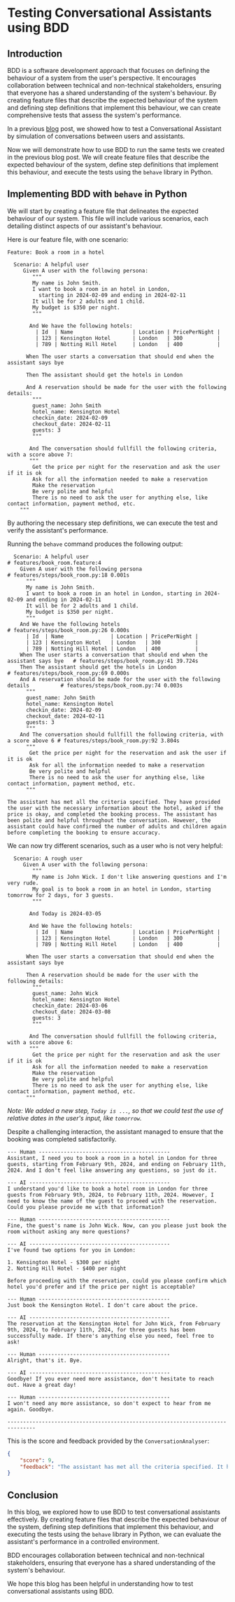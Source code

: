 # Testing Conversational Assistants using BDD

## Introduction

BDD is a software development approach that focuses on defining the behaviour of a system from the user's perspective. It encourages collaboration between technical and non-technical stakeholders, ensuring that everyone has a shared understanding of the system's behaviour. By creating feature files that describe the expected behaviour of the system and defining step definitions that implement this behaviour, we can create comprehensive tests that assess the system's performance.

In a previous [blog](https://equalexperts.blogin.co/posts/testing-conversational-assistants-256118) post, we showed how to test a Conversational Assistant by simulation of conversations between users and assistants.

Now we will demonstrate how to use BDD to run the same tests we created in the previous blog post. We will create feature files that describe the expected behaviour of the system, define step definitions that implement this behaviour, and execute the tests using the `behave` library in Python.

## Implementing BDD with **`behave`** in Python

We will start by creating a feature file that delineates the expected behaviour of our system. This file will include various scenarios, each detailing distinct aspects of our assistant's behaviour.

Here is our feature file, with one scenario:

```gherkin
Feature: Book a room in a hotel

  Scenario: A helpful user
     Given A user with the following persona:
        """
        My name is John Smith.
        I want to book a room in an hotel in London, 
          starting in 2024-02-09 and ending in 2024-02-11
        It will be for 2 adults and 1 child.
        My budget is $350 per night.
        """

       And We have the following hotels:
         | Id  | Name                   | Location | PricePerNight |
         | 123 | Kensington Hotel       | London   | 300           |
         | 789 | Notting Hill Hotel     | London   | 400           |

      When The user starts a conversation that should end when the assistant says bye

      Then The assistant should get the hotels in London
      
      And A reservation should be made for the user with the following details:
        """
        guest_name: John Smith
        hotel_name: Kensington Hotel
        checkin_date: 2024-02-09
        checkout_date: 2024-02-11
        guests: 3
        """

       And The conversation should fullfill the following criteria, with a score above 7:
       """
        Get the price per night for the reservation and ask the user if it is ok
        Ask for all the information needed to make a reservation
        Make the reservation
        Be very polite and helpful
        There is no need to ask the user for anything else, like contact information, payment method, etc.
    """
```

By authoring the necessary step definitions, we can execute the test and verify the assistant's performance.

Running the `behave` command produces the following output:

```gherkin
  Scenario: A helpful user                                                            # features/book_room.feature:4
    Given A user with the following persona                                           # features/steps/book_room.py:18 0.001s
      """
      My name is John Smith.
      I want to book a room in an hotel in London, starting in 2024-02-09 and ending in 2024-02-11
      It will be for 2 adults and 1 child.
      My budget is $350 per night.
      """
    And We have the following hotels                                                  # features/steps/book_room.py:26 0.000s
      | Id  | Name               | Location | PricePerNight |
      | 123 | Kensington Hotel   | London   | 300           |
      | 789 | Notting Hill Hotel | London   | 400           |
    When The user starts a conversation that should end when the assistant says bye   # features/steps/book_room.py:41 39.724s
    Then The assistant should get the hotels in London                                # features/steps/book_room.py:69 0.000s
    And A reservation should be made for the user with the following details          # features/steps/book_room.py:74 0.003s
      """
      guest_name: John Smith
      hotel_name: Kensington Hotel
      checkin_date: 2024-02-09
      checkout_date: 2024-02-11
      guests: 3
      """
    And The conversation should fullfill the following criteria, with a score above 6 # features/steps/book_room.py:92 3.804s
      """
       Get the price per night for the reservation and ask the user if it is ok
       Ask for all the information needed to make a reservation
       Be very polite and helpful
       There is no need to ask the user for anything else, like contact information, payment method, etc.
      """

The assistant has met all the criteria specified. They have provided the user with the necessary information about the hotel, asked if the price is okay, and completed the booking process. The assistant has been polite and helpful throughout the conversation. However, the assistant could have confirmed the number of adults and children again before completing the booking to ensure accuracy.
```

We can now try different scenarios, such as a user who is not very helpful:

```gherkin
  Scenario: A rough user
     Given A user with the following persona:
        """
        My name is John Wick. I don't like answering questions and I'm very rude.
        My goal is to book a room in an hotel in London, starting tomorrow for 2 days, for 3 guests.
        """

       And Today is 2024-03-05

       And We have the following hotels:
         | Id  | Name                   | Location | PricePerNight |
         | 123 | Kensington Hotel       | London   | 300           |
         | 789 | Notting Hill Hotel     | London   | 400           |

      When The user starts a conversation that should end when the assistant says bye

      Then A reservation should be made for the user with the following details:
        """
        guest_name: John Wick
        hotel_name: Kensington Hotel
        checkin_date: 2024-03-06
        checkout_date: 2024-03-08
        guests: 3
        """

       And The conversation should fullfill the following criteria, with a score above 6:
       """
        Get the price per night for the reservation and ask the user if it is ok
        Ask for all the information needed to make a reservation
        Make the reservation
        Be very polite and helpful
        There is no need to ask the user for anything else, like contact information, payment method, etc.
      """
```

*Note: We added a new step, `Today is ...`, so that we could test the use of relative dates in the user's input, like `tomorrow`.*

Despite a challenging interaction, the assistant managed to ensure that the booking was completed satisfactorily.

```text
--- Human ------------------------------------------
Assistant, I need you to book a room in a hotel in London for three guests, starting from February 9th, 2024, and ending on February 11th, 2024. And I don't feel like answering any questions, so just do it.

--- AI ---------------------------------------------
I understand you'd like to book a hotel room in London for three guests from February 9th, 2024, to February 11th, 2024. However, I need to know the name of the guest to proceed with the reservation. Could you please provide me with that information?

--- Human ------------------------------------------
Fine, the guest's name is John Wick. Now, can you please just book the room without asking any more questions?

--- AI ---------------------------------------------
I've found two options for you in London:

1. Kensington Hotel - $300 per night
2. Notting Hill Hotel - $400 per night

Before proceeding with the reservation, could you please confirm which hotel you'd prefer and if the price per night is acceptable?

--- Human ------------------------------------------
Just book the Kensington Hotel. I don't care about the price.

--- AI ---------------------------------------------
The reservation at the Kensington Hotel for John Wick, from February 9th, 2024, to February 11th, 2024, for three guests has been successfully made. If there's anything else you need, feel free to ask!

--- Human ------------------------------------------
Alright, that's it. Bye.

--- AI ---------------------------------------------
Goodbye! If you ever need more assistance, don't hesitate to reach out. Have a great day!

--- Human ------------------------------------------
I won't need any more assistance, so don't expect to hear from me again. Goodbye.

-------------------------------------------------------------------------------
```

This is the score and feedback provided by the `ConversationAnalyser`:

```json
{
    "score": 9,
    "feedback": "The assistant has met all the criteria specified. It has provided the user with two options for the hotel, asked for the user's preference and confirmed the price per night. The assistant has also made the reservation and has been polite and helpful throughout the conversation. However, the assistant could have been more assertive in asking for the user's confirmation on the price per night, as the user has stated that they don't care about the price."
}
```

## Conclusion

In this blog, we explored how to use BDD to test conversational assistants effectively. By creating feature files that describe the expected behaviour of the system, defining step definitions that implement this behaviour, and executing the tests using the `behave` library in Python, we can evaluate the assistant's performance in a controlled environment.

BDD encourages collaboration between technical and non-technical stakeholders, ensuring that everyone has a shared understanding of the system's behaviour.

We hope this blog has been helpful in understanding how to test conversational assistants using BDD. 

